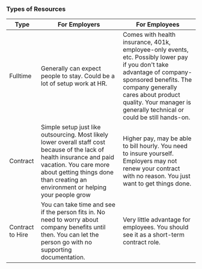 ### Types of Resources
|Type|For Employers|For Employees|
|-----|-----|-----|
|Fulltime|Generally can expect people to stay. Could be a lot of setup work at HR.|Comes with health insurance, 401k, employee-only events, etc. Possibly lower pay if you don't take advantage of company-sponsored benefits. The company generally cares about product quality. Your manager is generally technical or could be still hands-on.|
|Contract|Simple setup just like outsourcing. Most likely lower overall staff cost because of the lack of health insurance and paid vacation. You care more about getting things done than creating an environment or helping your people grow|Higher pay, may be able to bill hourly. You need to insure yourself. Employers may not renew your contract with no reason. You just want to get things done.|
|Contract to Hire|You can take time and see if the person fits in. No need to worry about company benefits until then. You can let the person go with no supporting documentation.|Very little advantage for employees. You should see it as a short-term contract role.|
